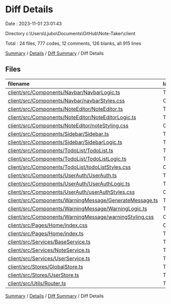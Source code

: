 # Diff Details

Date : 2023-11-01 23:01:43

Directory c:\\Users\\Ljubo\\Documents\\GitHub\\Note-Taker\\client

Total : 24 files,  777 codes, 12 comments, 126 blanks, all 915 lines

[Summary](results.md) / [Details](details.md) / [Diff Summary](diff.md) / Diff Details

## Files
| filename | language | code | comment | blank | total |
| :--- | :--- | ---: | ---: | ---: | ---: |
| [client/src/Components/Navbar/NavbarLogic.ts](/client/src/Components/Navbar/NavbarLogic.ts) | TypeScript | 39 | 0 | 7 | 46 |
| [client/src/Components/Navbar/navbarStyles.css](/client/src/Components/Navbar/navbarStyles.css) | CSS | 6 | 0 | 0 | 6 |
| [client/src/Components/NoteEditor/NoteEditor.ts](/client/src/Components/NoteEditor/NoteEditor.ts) | TypeScript | -1 | 0 | 0 | -1 |
| [client/src/Components/NoteEditor/NoteEditorLogic.ts](/client/src/Components/NoteEditor/NoteEditorLogic.ts) | TypeScript | 10 | 8 | 1 | 19 |
| [client/src/Components/NoteEditor/noteStyling.css](/client/src/Components/NoteEditor/noteStyling.css) | CSS | 1 | 0 | 1 | 2 |
| [client/src/Components/Sidebar/Sidebar.ts](/client/src/Components/Sidebar/Sidebar.ts) | TypeScript | 0 | 0 | -2 | -2 |
| [client/src/Components/Sidebar/SidebarLogic.ts](/client/src/Components/Sidebar/SidebarLogic.ts) | TypeScript | 14 | 3 | 0 | 17 |
| [client/src/Components/TodoList/TodoList.ts](/client/src/Components/TodoList/TodoList.ts) | TypeScript | 36 | 0 | 6 | 42 |
| [client/src/Components/TodoList/TodoListLogic.ts](/client/src/Components/TodoList/TodoListLogic.ts) | TypeScript | 21 | 0 | 4 | 25 |
| [client/src/Components/TodoList/todoListStyles.css](/client/src/Components/TodoList/todoListStyles.css) | CSS | 43 | 0 | 10 | 53 |
| [client/src/Components/UserAuth/UserAuth.ts](/client/src/Components/UserAuth/UserAuth.ts) | TypeScript | 58 | 0 | 13 | 71 |
| [client/src/Components/UserAuth/UserAuthLogic.ts](/client/src/Components/UserAuth/UserAuthLogic.ts) | TypeScript | 159 | 0 | 26 | 185 |
| [client/src/Components/UserAuth/userAuthStyles.css](/client/src/Components/UserAuth/userAuthStyles.css) | CSS | 108 | 0 | 17 | 125 |
| [client/src/Components/WarningMessage/GenerateMessage.ts](/client/src/Components/WarningMessage/GenerateMessage.ts) | TypeScript | 16 | 0 | 6 | 22 |
| [client/src/Components/WarningMessage/WarningLogic.ts](/client/src/Components/WarningMessage/WarningLogic.ts) | TypeScript | 23 | 0 | 6 | 29 |
| [client/src/Components/WarningMessage/warningStyling.css](/client/src/Components/WarningMessage/warningStyling.css) | CSS | 70 | 0 | 8 | 78 |
| [client/src/Pages/Home/index.css](/client/src/Pages/Home/index.css) | CSS | 1 | 0 | -1 | 0 |
| [client/src/Pages/Home/index.ts](/client/src/Pages/Home/index.ts) | TypeScript | 22 | 1 | 1 | 24 |
| [client/src/Services/BaseService.ts](/client/src/Services/BaseService.ts) | TypeScript | 5 | 0 | 0 | 5 |
| [client/src/Services/NoteService.ts](/client/src/Services/NoteService.ts) | TypeScript | 12 | 0 | 0 | 12 |
| [client/src/Services/UserService.ts](/client/src/Services/UserService.ts) | TypeScript | 31 | 0 | 7 | 38 |
| [client/src/Stores/GlobalStore.ts](/client/src/Stores/GlobalStore.ts) | TypeScript | 4 | 0 | 0 | 4 |
| [client/src/Stores/UserStore.ts](/client/src/Stores/UserStore.ts) | TypeScript | 83 | 0 | 14 | 97 |
| [client/src/Utils/Router.ts](/client/src/Utils/Router.ts) | TypeScript | 16 | 0 | 2 | 18 |

[Summary](results.md) / [Details](details.md) / [Diff Summary](diff.md) / Diff Details